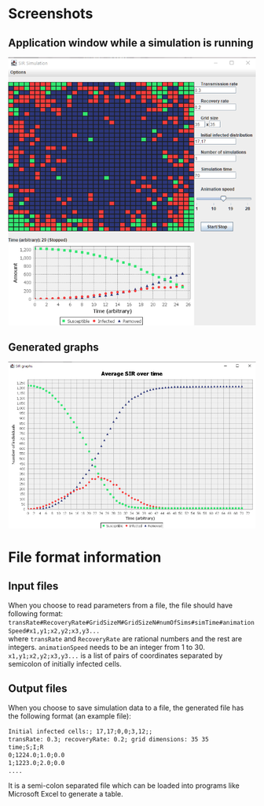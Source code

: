 # Screenshots
## Application window while a simulation is running
![Application window while simulation is running](images/1.png)

## Generated graphs
![Generated graphs](images/2.png)

# File format information
## Input files
When you choose to read parameters from a file, the file should have following format:   
`transRate#RecoveryRate#GridSizeM#GridSizeN#numOfSims#simTime#animationSpeed#x1,y1;x2,y2;x3,y3...`  
where `transRate` and `RecoveryRate` are rational numbers and the rest are integers. `animationSpeed` needs to be an integer from 1 to 30.  
`x1,y1;x2,y2;x3,y3...` is a list of pairs of coordinates separated by semicolon of initially infected cells.
## Output files
When you choose to save simulation data to a file, the generated file has the following format (an example file):

    Initial infected cells:; 17,17;0,0;3,12;;
    transRate: 0.3; recoveryRate: 0.2; grid dimensions: 35 35
    time;S;I;R
    0;1224.0;1.0;0.0
    1;1223.0;2.0;0.0
    ....
It is a semi-colon separated file which can be loaded into programs like Microsoft Excel to generate a table.
